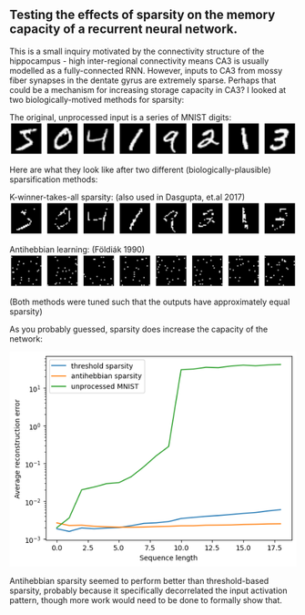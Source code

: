 ## Testing the effects of sparsity on the memory capacity of a recurrent neural network. 
This is a small inquiry motivated by the connectivity structure of the hippocampus - high inter-regional connectivity means CA3 is usually modelled as a fully-connected RNN. However, inputs to CA3 from mossy fiber synapses in the dentate gyrus are extremely sparse. Perhaps that could be a mechanism for increasing storage capacity in CA3? I looked at two biologically-motived methods for sparsity:

The original, unprocessed input is a series of MNIST digits:
![mnist](./imgs/unprocessed.png)

Here are what they look like after two different (biologically-plausible) sparsification methods:

K-winner-takes-all sparsity: (also used in Dasgupta, et.al 2017)
![threshold](./imgs/threshold.png)

Antihebbian learning: (Földiák 1990)
![antihebbian](./imgs/antihebbian.png)

(Both methods were tuned such that the outputs have approximately equal sparsity)

As you probably guessed, sparsity does increase the capacity of the network:

![capacity](./imgs/capacity.png)

Antihebbian sparsity seemed to perform better than threshold-based sparsity, probably because it specifically decorrelated the input activation pattern, though more work would need to be done to formally show that.
